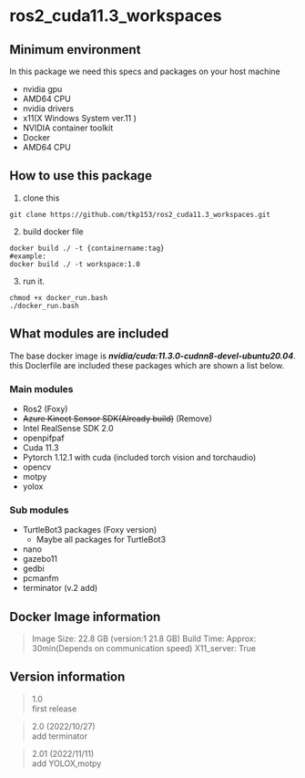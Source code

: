 # ros2_cuda11.3_workspaces
## Minimum environment 
In this package we need this specs and packages on your host machine
- nvidia gpu
- AMD64 CPU 
- nvidia drivers
- x11(X Windows System ver.11 )
- NVIDIA container toolkit
- Docker
- AMD64 CPU


## How to use this package

 1. clone this
  ```
  git clone https://github.com/tkp153/ros2_cuda11.3_workspaces.git
  ```
 2. build docker file
  ```
  docker build ./ -t {containername:tag}
  #example:
  docker build ./ -t workspace:1.0
  ```
 3. run it.
  ```
  chmod +x docker_run.bash
  ./docker_run.bash
  ```


## What modules are included
The base docker image is ***nvidia/cuda:11.3.0-cudnn8-devel-ubuntu20.04***. this Doclerfile are included these packages which are shown a list below.
### Main modules
- Ros2 (Foxy)
- ~~Azure Kinect Sensor SDK(Already build)~~ (Remove)
- Intel RealSense SDK 2.0
- openpifpaf
- Cuda 11.3
- Pytorch 1.12.1 with cuda (included torch vision and torchaudio) 
- opencv
- motpy
- yolox
### Sub modules
- TurtleBot3 packages (Foxy version)
  - Maybe all packages for TurtleBot3 
- nano
- gazebo11
- gedbi
- pcmanfm
- terminator (v.2 add)

## Docker Image information
> Image Size: 22.8 GB (version:1 21.8 GB)
> Build Time: Approx: 30min(Depends on communication speed)
> X11_server: True

## Version information
> 1.0 <br>first release

> 2.0 (2022/10/27)<br>add terminator

> 2.01 (2022/11/11) <br> add YOLOX,motpy
